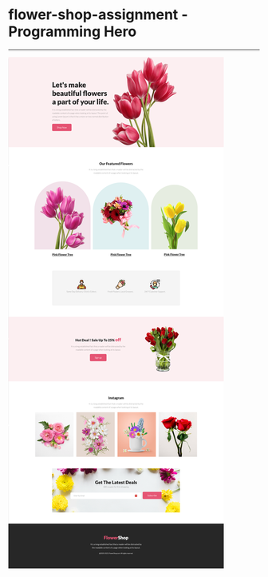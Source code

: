 # flower-shop-assignment - Programming Hero

<hr>
<a href="https://wa.me/+8801740623262">
  <img align="center" alt="Final Output" src="./Final__view.png"/>
</a>
